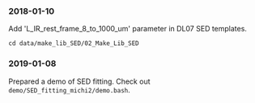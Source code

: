 ### 2018-01-10 ###
Add 'L_IR_rest_frame_8_to_1000_um' parameter in DL07 SED templates.
```
cd data/make_lib_SED/02_Make_Lib_SED
```

### 2019-01-08 ###
Prepared a demo of SED fitting. Check out `demo/SED_fitting_michi2/demo.bash`. 


